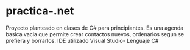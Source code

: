 # practica-.net
Proyecto planteado en clases de C# para principiantes. 
Es una agenda basica vacia que permite crear contactos nuevos, ordenarlos segun se prefiera y borrarlos.
IDE utilizado Visual Studio- Lenguaje C# 
